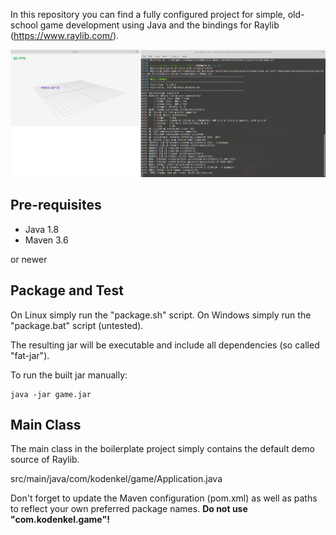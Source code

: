 In this repository you can find a fully configured project for simple, old-school game development using Java and the bindings for Raylib (https://www.raylib.com/).

![Preview](boilerplate-project/readme.jpg)

## Pre-requisites

- Java 1.8
- Maven 3.6

or newer

## Package and Test

On Linux simply run the "package.sh" script.
On Windows simply run the "package.bat" script (untested).

The resulting jar will be executable and include all dependencies (so called "fat-jar").

To run the built jar manually:

````
java -jar game.jar
````

## Main Class

The main class in the boilerplate project simply contains the default demo source of Raylib.

src/main/java/com/kodenkel/game/Application.java

Don't forget to update the Maven configuration (pom.xml) as well as paths to reflect your own preferred package names. **Do not use "com.kodenkel.game"!**
